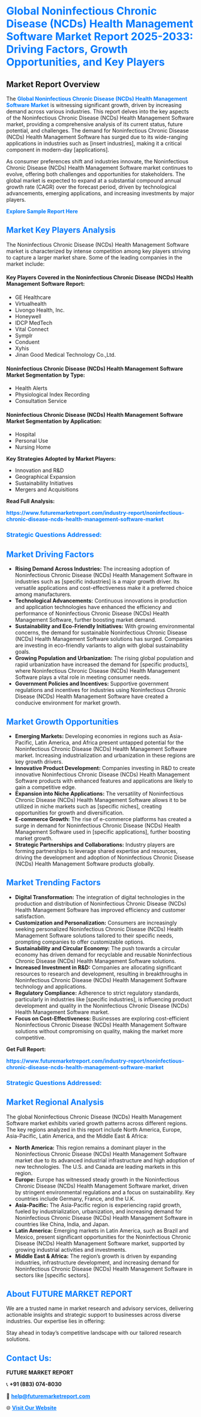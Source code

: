 <h1 style="color: #007BFF;">Global Noninfectious Chronic Disease (NCDs) Health Management Software Market Report 2025-2033: Driving Factors, Growth Opportunities, and Key Players</h1>

<section id="overview">
<h2>Market Report Overview</h2>
<p>The <a href="https://www.futuremarketreport.com/industry-report/noninfectious-chronic-disease-ncds-health-management-software-market" style="color: #007BFF; text-decoration: none;"><strong>Global Noninfectious Chronic Disease (NCDs) Health Management Software Market</strong></a> is witnessing significant growth, driven by increasing demand across various industries. This report delves into the key aspects of the Noninfectious Chronic Disease (NCDs) Health Management Software market, providing a comprehensive analysis of its current status, future potential, and challenges. The demand for Noninfectious Chronic Disease (NCDs) Health Management Software has surged due to its wide-ranging applications in industries such as [insert industries], making it a critical component in modern-day [applications].</p>
<p>As consumer preferences shift and industries innovate, the Noninfectious Chronic Disease (NCDs) Health Management Software market continues to evolve, offering both challenges and opportunities for stakeholders. The global market is expected to expand at a substantial compound annual growth rate (CAGR) over the forecast period, driven by technological advancements, emerging applications, and increasing investments by major players.</p>
</section>

<section id="overview">
<p><a href="https://www.futuremarketreport.com/request-sample/reportId=27730" style="color: #007BFF; text-decoration: none;"><strong>Explore Sample Report Here</strong></a></p>
</section>

<section id="key-players">
<h2 style="color: #007BFF;">Market Key Players Analysis</h2>
<p>The Noninfectious Chronic Disease (NCDs) Health Management Software market is characterized by intense competition among key players striving to capture a larger market share. Some of the leading companies in the market include:</p>
<h4>Key Players Covered in the Noninfectious Chronic Disease (NCDs) Health Management Software Report:</h4>
<ul><li>GE Healthcare</li><li>Virtualhealth</li><li>Livongo Health, Inc.</li><li>Honeywell</li><li>IDCP MedTech</li><li>Vital Connect</li><li>Symplr</li><li>Conduent</li><li>Xyhis</li><li>Jinan Good Medical Technology Co.,Ltd.</li></ul>
<h4>Noninfectious Chronic Disease (NCDs) Health Management Software Market Segmentation by Type:</h4>
<ul><li>Health Alerts</li><li>Physiological Index Recording</li><li>Consultation Service</li></ul>

<h4>Noninfectious Chronic Disease (NCDs) Health Management Software Market Segmentation by Application:</h4>
<ul><li>Hospital</li><li>Personal Use</li><li>Nursing Home</li></ul>
<p><strong>Key Strategies Adopted by Market Players:</strong></p>
<ul>
<li>Innovation and R&D</li>
<li>Geographical Expansion</li>
<li>Sustainability Initiatives</li>
<li>Mergers and Acquisitions</li>
</ul>
</section>

<section>
<p><strong>Read Full Analysis: </strong></p><a href="https://www.futuremarketreport.com/industry-report/noninfectious-chronic-disease-ncds-health-management-software-market" style="color: #007BFF; text-decoration: none;"><strong>https://www.futuremarketreport.com/industry-report/noninfectious-chronic-disease-ncds-health-management-software-market</strong></a>
<h3 style="color: #007BFF;">Strategic Questions Addressed:</h3>
</section>

<section id="driving-factors">
<h2 style="color: #007BFF;">Market Driving Factors</h2>
<ul>
<li><strong>Rising Demand Across Industries:</strong> The increasing adoption of Noninfectious Chronic Disease (NCDs) Health Management Software in industries such as [specific industries] is a major growth driver. Its versatile applications and cost-effectiveness make it a preferred choice among manufacturers.</li>
<li><strong>Technological Advancements:</strong> Continuous innovations in production and application technologies have enhanced the efficiency and performance of Noninfectious Chronic Disease (NCDs) Health Management Software, further boosting market demand.</li>
<li><strong>Sustainability and Eco-Friendly Initiatives:</strong> With growing environmental concerns, the demand for sustainable Noninfectious Chronic Disease (NCDs) Health Management Software solutions has surged. Companies are investing in eco-friendly variants to align with global sustainability goals.</li>
<li><strong>Growing Population and Urbanization:</strong> The rising global population and rapid urbanization have increased the demand for [specific products], where Noninfectious Chronic Disease (NCDs) Health Management Software plays a vital role in meeting consumer needs.</li>
<li><strong>Government Policies and Incentives:</strong> Supportive government regulations and incentives for industries using Noninfectious Chronic Disease (NCDs) Health Management Software have created a conducive environment for market growth.</li>
</ul>
</section>

<section id="growth-opportunities">
<h2 style="color: #007BFF;">Market Growth Opportunities</h2>
<ul>
<li><strong>Emerging Markets:</strong> Developing economies in regions such as Asia-Pacific, Latin America, and Africa present untapped potential for the Noninfectious Chronic Disease (NCDs) Health Management Software market. Increasing industrialization and urbanization in these regions are key growth drivers.</li>
<li><strong>Innovative Product Development:</strong> Companies investing in R&D to create innovative Noninfectious Chronic Disease (NCDs) Health Management Software products with enhanced features and applications are likely to gain a competitive edge.</li>
<li><strong>Expansion into Niche Applications:</strong> The versatility of Noninfectious Chronic Disease (NCDs) Health Management Software allows it to be utilized in niche markets such as [specific niches], creating opportunities for growth and diversification.</li>
<li><strong>E-commerce Growth:</strong> The rise of e-commerce platforms has created a surge in demand for Noninfectious Chronic Disease (NCDs) Health Management Software used in [specific applications], further boosting market growth.</li>
<li><strong>Strategic Partnerships and Collaborations:</strong> Industry players are forming partnerships to leverage shared expertise and resources, driving the development and adoption of Noninfectious Chronic Disease (NCDs) Health Management Software products globally.</li>
</ul>
</section>

<section id="trending-factors">
<h2 style="color: #007BFF;">Market Trending Factors</h2>
<ul>
<li><strong>Digital Transformation:</strong> The integration of digital technologies in the production and distribution of Noninfectious Chronic Disease (NCDs) Health Management Software has improved efficiency and customer satisfaction.</li>
<li><strong>Customization and Personalization:</strong> Consumers are increasingly seeking personalized Noninfectious Chronic Disease (NCDs) Health Management Software solutions tailored to their specific needs, prompting companies to offer customizable options.</li>
<li><strong>Sustainability and Circular Economy:</strong> The push towards a circular economy has driven demand for recyclable and reusable Noninfectious Chronic Disease (NCDs) Health Management Software solutions.</li>
<li><strong>Increased Investment in R&D:</strong> Companies are allocating significant resources to research and development, resulting in breakthroughs in Noninfectious Chronic Disease (NCDs) Health Management Software technology and applications.</li>
<li><strong>Regulatory Compliance:</strong> Adherence to strict regulatory standards, particularly in industries like [specific industries], is influencing product development and quality in the Noninfectious Chronic Disease (NCDs) Health Management Software market.</li>
<li><strong>Focus on Cost-Effectiveness:</strong> Businesses are exploring cost-efficient Noninfectious Chronic Disease (NCDs) Health Management Software solutions without compromising on quality, making the market more competitive.</li>
</ul>
</section>

<section>
<p><strong>Get Full Report: </strong></p><a href="https://www.futuremarketreport.com/industry-report/noninfectious-chronic-disease-ncds-health-management-software-market" style="color: #007BFF; text-decoration: none;"><strong>https://www.futuremarketreport.com/industry-report/noninfectious-chronic-disease-ncds-health-management-software-market</strong></a>
<h3 style="color: #007BFF;">Strategic Questions Addressed:</h3>
</section>


<section id="regional-analysis">
<h2 style="color: #007BFF;">Market Regional Analysis</h2>
<p>The global Noninfectious Chronic Disease (NCDs) Health Management Software market exhibits varied growth patterns across different regions. The key regions analyzed in this report include North America, Europe, Asia-Pacific, Latin America, and the Middle East & Africa:</p>
<ul>
<li><strong>North America:</strong> This region remains a dominant player in the Noninfectious Chronic Disease (NCDs) Health Management Software market due to its advanced industrial infrastructure and high adoption of new technologies. The U.S. and Canada are leading markets in this region.</li>
<li><strong>Europe:</strong> Europe has witnessed steady growth in the Noninfectious Chronic Disease (NCDs) Health Management Software market, driven by stringent environmental regulations and a focus on sustainability. Key countries include Germany, France, and the U.K.</li>
<li><strong>Asia-Pacific:</strong> The Asia-Pacific region is experiencing rapid growth, fueled by industrialization, urbanization, and increasing demand for Noninfectious Chronic Disease (NCDs) Health Management Software in countries like China, India, and Japan.</li>
<li><strong>Latin America:</strong> Emerging markets in Latin America, such as Brazil and Mexico, present significant opportunities for the Noninfectious Chronic Disease (NCDs) Health Management Software market, supported by growing industrial activities and investments.</li>
<li><strong>Middle East & Africa:</strong> The region’s growth is driven by expanding industries, infrastructure development, and increasing demand for Noninfectious Chronic Disease (NCDs) Health Management Software in sectors like [specific sectors].</li>
</ul>
</section>

<footer>
<h2 style="color: #007BFF;">About FUTURE MARKET REPORT</h2>
<p>We are a trusted name in market research and advisory services, delivering actionable insights and strategic support to businesses across diverse industries. Our expertise lies in offering:</p>

<p>Stay ahead in today’s competitive landscape with our tailored research solutions.</p>

<h2 style="color: #007BFF;">Contact Us:</h2>
<p><strong>FUTURE MARKET REPORT</strong></p>
<p>📞 <strong>+91 (883) 074-8030</strong></p>
<p>📧 <strong><a href="mailto:help@futuremarketreport.com" style="color: #007BFF;">help@futuremarketreport.com</a></strong></p>
<p>🌐 <strong><a href="https://www.futuremarketreport.com/" style="color: #007BFF;">Visit Our Website</a></strong></p>
</footer>